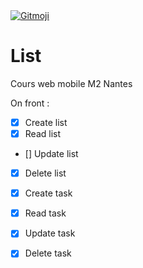 <a href="https://gitmoji.dev">
  <img src="https://img.shields.io/badge/gitmoji-%20😜%20😍-FFDD67.svg?style=flat-square" alt="Gitmoji">
</a>

# List

Cours web mobile M2 Nantes

On front : 
 - [x] Create list
 - [x] Read list
 - [] Update list
 - [x] Delete list
 
 - [x] Create task
 - [x] Read task
 - [x] Update task
 - [x] Delete task